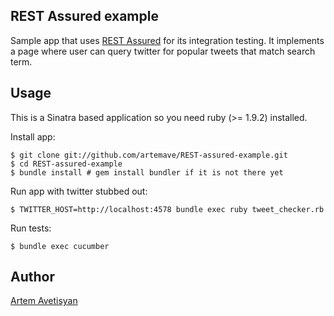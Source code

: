 ## REST Assured example

Sample app that uses [REST Assured](https://github.com/BBC/REST-assured) for its integration testing. It implements a page where user can query twitter for popular tweets that match search term.

## Usage

This is a Sinatra based application so you need ruby (>= 1.9.2) installed.

Install app:

    $ git clone git://github.com/artemave/REST-assured-example.git
    $ cd REST-assured-example
    $ bundle install # gem install bundler if it is not there yet

Run app with twitter stubbed out:
    
    $ TWITTER_HOST=http://localhost:4578 bundle exec ruby tweet_checker.rb

Run tests:

    $ bundle exec cucumber

## Author

[Artem Avetisyan](https://github.com/artemave)
